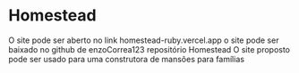 # Homestead
O site pode ser aberto no link homestead-ruby.vercel.app
o site pode ser baixado no github de enzoCorrea123 repositório Homestead
O site proposto pode ser usado para uma construtora de mansões para famílias
